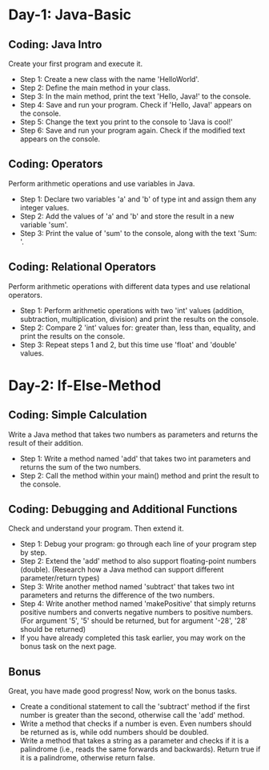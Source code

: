# Day-1: Java-Basic


## Coding: Java Intro

Create your first program and execute it.

-   Step 1: Create a new class with the name 'HelloWorld'.
-   Step 2: Define the main method in your class.
-   Step 3: In the main method, print the text 'Hello, Java!' to the console.
-   Step 4: Save and run your program. Check if 'Hello, Java!' appears on the console.
-   Step 5: Change the text you print to the console to 'Java is cool!'
-   Step 6: Save and run your program again. Check if the modified text appears on the console.

## [](https://github.com/neuefische/hh-java-24-1-handouts/blob/main/1-Java/02-Java-Basic/challenges.md#coding-operators)Coding: Operators

Perform arithmetic operations and use variables in Java.

-   Step 1: Declare two variables 'a' and 'b' of type int and assign them any integer values.
-   Step 2: Add the values of 'a' and 'b' and store the result in a new variable 'sum'.
-   Step 3: Print the value of 'sum' to the console, along with the text 'Sum: '.

## [](https://github.com/neuefische/hh-java-24-1-handouts/blob/main/1-Java/02-Java-Basic/challenges.md#coding-relational-operators)Coding: Relational Operators

Perform arithmetic operations with different data types and use relational operators.

-   Step 1: Perform arithmetic operations with two 'int' values (addition, subtraction, multiplication, division) and print the results on the console.
-   Step 2: Compare 2 'int' values for: greater than, less than, equality, and print the results on the console.
-   Step 3: Repeat steps 1 and 2, but this time use 'float' and 'double' values.



# Day-2: If-Else-Method


## [](https://github.com/neuefische/hh-java-24-1-handouts/blob/main/1-Java/03-If-Else-Method/challenges.md#coding-simple-calculation)Coding: Simple Calculation

Write a Java method that takes two numbers as parameters and returns the result of their addition.

-   Step 1: Write a method named 'add' that takes two int parameters and returns the sum of the two numbers.
-   Step 2: Call the method within your main() method and print the result to the console.

## [](https://github.com/neuefische/hh-java-24-1-handouts/blob/main/1-Java/03-If-Else-Method/challenges.md#coding-debugging-and-additional-functions)Coding: Debugging and Additional Functions

Check and understand your program. Then extend it.

-   Step 1: Debug your program: go through each line of your program step by step.
-   Step 2: Extend the 'add' method to also support floating-point numbers (double). (Research how a Java method can support different parameter/return types)
-   Step 3: Write another method named 'subtract' that takes two int parameters and returns the difference of the two numbers.
-   Step 4: Write another method named 'makePositive' that simply returns positive numbers and converts negative numbers to positive numbers. (For argument '5', '5' should be returned, but for argument '-28', '28' should be returned)
-   If you have already completed this task earlier, you may work on the bonus task on the next page.

## [](https://github.com/neuefische/hh-java-24-1-handouts/blob/main/1-Java/03-If-Else-Method/challenges.md#bonus)Bonus

Great, you have made good progress! Now, work on the bonus tasks.

-   Create a conditional statement to call the 'subtract' method if the first number is greater than the second, otherwise call the 'add' method.
-   Write a method that checks if a number is even. Even numbers should be returned as is, while odd numbers should be doubled.
-   Write a method that takes a string as a parameter and checks if it is a palindrome (i.e., reads the same forwards and backwards). Return true if it is a palindrome, otherwise return false.